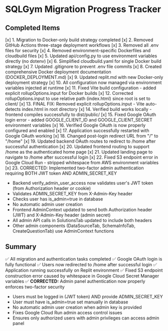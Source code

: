 # SQLGym Migration Progress Tracker

## Completed Items
[x] 1. Migration to Docker-only build strategy completed
[x] 2. Removed GitHub Actions three-stage deployment workflows
[x] 3. Removed all .env files for security
[x] 4. Removed environment-specific Dockerfiles and cloudbuild files
[x] 5. Updated api/config.py to use environment variables directly (no dotenv)
[x] 6. Simplified cloudbuild.yaml for single Docker build strategy
[x] 7. Updated .gitignore to prevent .env file commits
[x] 8. Created comprehensive Docker deployment documentation (DOCKER_DEPLOYMENT.md)
[x] 9. Updated replit.md with new Docker-only deployment strategy
[x] 10. All configuration now managed via environment variables injected at runtime
[x] 11. Fixed Vite build configuration - added explicit rollupOptions.input for Docker builds
[x] 12. Corrected rollupOptions.input to use relative path (index.html) since root is set to client/
[x] 13. FINAL FIX: Removed explicit rollupOptions.input - Vite auto-detects index.html in root directory
[x] 14. Verified build works locally - frontend compiles successfully to dist/public/
[x] 15. Fixed Google OAuth login error - added GOOGLE_CLIENT_ID and GOOGLE_CLIENT_SECRET environment variables
[x] 16. Verified Google OAuth is now properly configured and enabled
[x] 17. Application successfully restarted with Google OAuth working
[x] 18. Changed post-login redirect URL from "/" to "/home"
[x] 19. Updated backend OAuth routes to redirect to /home after successful authentication
[x] 20. Updated frontend routing to support /home as the authenticated home page
[x] 21. Updated landing page to navigate to /home after successful login
[x] 22. Fixed S3 endpoint error in Google Cloud Run - stripped whitespace from AWS environment variables
[x] 23. CORRECTED: Implemented two-factor admin authentication requiring BOTH JWT token AND ADMIN_SECRET_KEY
  - Backend verify_admin_user_access now validates user's JWT token (from Authorization header or cookie)
  - Validates ADMIN_SECRET_KEY from X-Admin-Key header
  - Checks user has is_admin=true in database
  - No automatic admin user creation
  - Frontend AdminContext updated to send both Authorization header (JWT) and X-Admin-Key header (admin secret)
  - All admin API calls in SolutionsTab updated to include both headers
  - Other admin components (DataSourceTab, SchemaInfoTab, CreateQuestionTab) use AdminContext functions

## Summary
✅ All migration and authentication tasks completed
✅ Google OAuth login is fully functional
✅ Users now redirected to /home after successful login
✅ Application running successfully on Replit environment
✅ Fixed S3 endpoint construction error caused by whitespace in Google Cloud Secret Manager variables
✅ **CORRECTED:** Admin panel authentication now properly enforces two-factor security
  - Users must be logged in (JWT token) AND provide ADMIN_SECRET_KEY
  - User must have is_admin=true set manually in database
  - No automatic admin user creation when admin key is provided
  - Fixes Google Cloud Run admin access control issues
  - Ensures only authorized users with admin privileges can access admin panel
